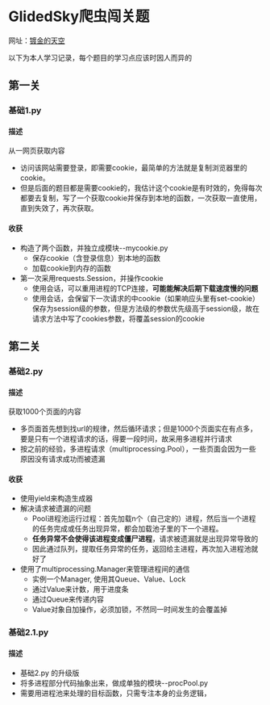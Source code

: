# GlidedSky爬虫闯关题
网址：[镀金的天空](http://www.glidedsky.com)

以下为本人学习记录，每个题目的学习点应该时因人而异的
## 第一关
### 基础1.py
#### 描述
从一网页获取内容

* 访问该网站需要登录，即需要cookie，最简单的方法就是复制浏览器里的cookie。
* 但是后面的题目都是需要cookie的，我估计这个cookie是有时效的，免得每次都要去复制，写了一个获取cookie并保存到本地的函数，一次获取一直使用，直到失效了，再次获取。
#### 收获
* 构造了两个函数，并独立成模块--mycookie.py
    * 保存cookie（含登录信息）到本地的函数
    * 加载cookie到内存的函数
* 第一次采用requests.Session，并操作cookie
    * 使用会话，可以重用进程的TCP连接，**可能能解决后期下载速度慢的问题**
    * 使用会话，会保留下一次请求的中cookie（如果响应头里有set-cookie）保存为session级的参数，但是方法级的参数优先级高于session级，故在请求方法中写了cookies参数，将覆盖session的cookie

## 第二关
### 基础2.py
#### 描述
获取1000个页面的内容
* 多页面首先想到找url的规律，然后循环请求；但是1000个页面实在有点多，要是只有一个进程请求的话，得要一段时间，故采用多进程并行请求
* 按之前的经验，多进程请求（multiprocessing.Pool），一些页面会因为一些原因没有请求成功而被遗漏

#### 收获
* 使用yield来构造生成器
* 解决请求被遗漏的问题
    * Pool进程池运行过程：首先加载n个（自己定的）进程，然后当一个进程的任务完成或任务出现异常，都会加载池子里的下一个进程。
    * **任务异常不会使得该进程变成僵尸进程**，请求被遗漏就是出现异常导致的
    * 因此通过队列，提取任务异常的任务，返回给主进程，再次加入进程池就好了
* 使用了multiprocessing.Manager来管理进程间的通信
    * 实例一个Manager, 使用其Queue、Value、Lock
    * 通过Value来计数，用于进度条
    * 通过Queue来传递内容
    * Value对象自加操作，必须加锁，不然同一时间发生的会覆盖掉
### 基础2.1.py
#### 描述
* 基础2.py 的升级版
* 将多进程部分代码抽象出来，做成单独的模块--procPool.py
* 需要用进程池来处理的目标函数，只需专注本身的业务逻辑，
